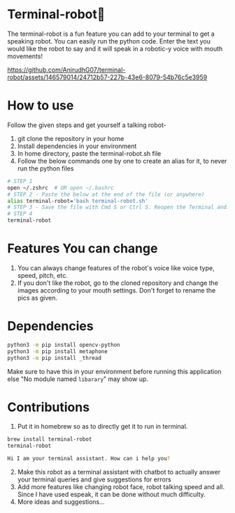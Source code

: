 # Terminal-robot🤖
The terminal-robot is a fun feature you can add to your terminal to get a speaking robot.
You can easily run the python code. Enter the text you would like the robot to say and it will speak in a robotic-y voice with mouth movements!

https://github.com/AnirudhG07/terminal-robot/assets/146579014/24712b57-227b-43e6-8079-54b76c5e3959

# How to use
Follow the given steps and get yourself a talking robot-
1. git clone the repository in your home
2. Install dependencies in your environment
3. In home directory, paste the terminal-robot.sh file
4. Follow the below commands one by one to create an alias for it, to never run the python files
```bash
# STEP 1
open ~/.zshrc  # OR open ~/.bashrc
# STEP 2 - Paste the below at the end of the file (or anywhere)
alias terminal-robot='bash terminal-robot.sh'
# STEP 3 - Save the file with Cmd S or Ctrl S. Reopen the Terminal and...
# STEP 4
terminal-robot 
```

# Features You can change
1. You can always change features of the robot's voice like voice type, speed, pitch, etc.
2. If you don't like the robot, go to the cloned repository and change the images according to your mouth settings. Don't forget to rename the pics as given.
   
# Dependencies
```bash
python3 -m pip install opencv-python
python3 -m pip install metaphone
python3 -m pip install _thread
```
Make sure to have this in your environment before running this application else "No module named `libarary`" may show up.

# Contributions
1. Put it in homebrew so as to directly get it to run in terminal.
```bash
brew install terminal-robot
terminal-robot
```
```bash
Hi I am your terminal assistant. How can i help you?
```
2. Make this robot as a terminal assistant with chatbot to actually answer your terminal queries and give suggestions for errors
3. Add more features like changing robot face, robot talking speed and all. Since I have used espeak, it can be done without much difficulty.
4. More ideas and suggestions...
